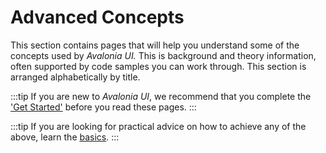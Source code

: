 
# Advanced Concepts

This section contains pages that will help you understand some of the concepts used by _Avalonia UI._ This is background and theory information, often supported by code samples you can work through. This section is arranged alphabetically by title.&#x20;

:::tip
If you are new to _Avalonia UI_, we recommend that you complete the ['Get Started'](../get-started) before you read these pages.
:::

:::tip
If you are looking for practical advice on how to achieve any of the above, learn the [basics](../basics/).
:::

